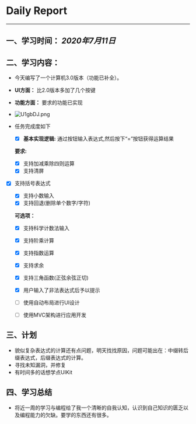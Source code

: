 # Daily Report

--------

## 一、学习时间： *2020年7月11日*

## 二、学习内容：

* 今天编写了一个计算机3.0版本（功能已补全）。

* **UI方面：** 比2.0版本多加了几个按键

* **功能方面：** 要求的功能已实现

* ![U1gbDJ.png](https://s1.ax1x.com/2020/07/12/U1gbDJ.png)

* 任务完成度如下

  - [x] **基本实现逻辑:**   通过按钮输入表达式,然后按下“=”按钮获得运算结果

  **要求:**

  - [x] 支持加减乘除四则运算
  - [x] 支持清屏
- [x] 支持括号表达式
  - [x] 支持小数输入 
  - [x] 支持回退(删除单个数字/字符)
  
  **可选项：**
  
  - [x] 支持科学计数法输入 
  - [x] 支持阶乘计算
  - [x] 支持指数运算
  - [x] 支持求余 
  - [x] 支持三⻆函数(正弦余弦正切) 
  - [x] 用户输入了非法表达式后予以提示 
  - [ ] 使用自动布局进行UI设计 
  - [ ] 使用MVC架构进行应用开发



## 三、计划

* 貌似复杂表达式的计算还有点问题，明天找找原因，问题可能出在：中缀转后缀表达式，后缀表达式的计算。
* 寻找未知漏洞，并修复
* 有时间多的话想学点UIKit

## 四、学习总结

* 将近一周的学习与编程给了我一个清晰的自我认知，认识到自己知识的匮乏以及编程能力的欠缺。要学的东西还有很多。